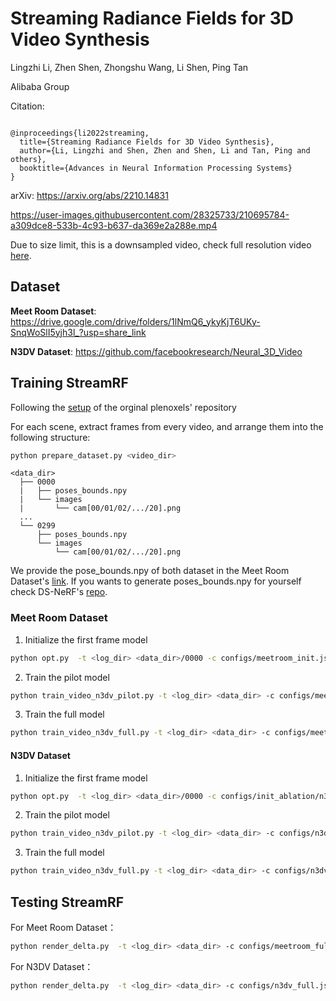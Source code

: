 # Streaming Radiance Fields for 3D Video Synthesis

Lingzhi Li, Zhen Shen, Zhongshu Wang, Li Shen, Ping Tan

Alibaba Group

Citation:
```

@inproceedings{li2022streaming,
  title={Streaming Radiance Fields for 3D Video Synthesis},
  author={Li, Lingzhi and Shen, Zhen and Shen, Li and Tan, Ping and others},
  booktitle={Advances in Neural Information Processing Systems}
}

```

arXiv: <https://arxiv.org/abs/2210.14831>



https://user-images.githubusercontent.com/28325733/210695784-a309dce8-533b-4c93-b637-da369e2a288e.mp4

Due to size limit, this is a downsampled video, check full resolution video [here](https://github.com/AlgoHunt/VideoHolder/releases/download/StreamRF/StreamRF-Camera.Ready.Video.mp4).

## Dataset
**Meet Room Dataset**: https://drive.google.com/drive/folders/1lNmQ6_ykyKjT6UKy-SnqWoSlI5yjh3l_?usp=share_link


**N3DV Dataset**:
https://github.com/facebookresearch/Neural_3D_Video




## Training StreamRF

Following the [setup](https://github.com/sxyu/svox2#setup) of the orginal plenoxels' repository 

For each scene, extract frames from every video, and arrange them into the following structure:

```bash
python prepare_dataset.py <video_dir>
```

```
<data_dir>
  ├── 0000  
  |   ├── poses_bounds.npy  
  |   └── images
  |       └── cam[00/01/02/.../20].png
  ...
  └── 0299 
      ├── poses_bounds.npy  
      └── images
          └── cam[00/01/02/.../20].png
```
We provide the pose_bounds.npy of both dataset in the Meet Room Dataset's [link]( https://drive.google.com/drive/folders/1lNmQ6_ykyKjT6UKy-SnqWoSlI5yjh3l_?usp=share_link). If you wants to generate poses_bounds.npy for yourself check DS-NeRF's [repo](https://github.com/dunbar12138/DSNeRF#generate-camera-poses-and-sparse-depth-information-using-colmap-optional).

### Meet Room Dataset

1. Initialize the first frame model

```bash
python opt.py  -t <log_dir> <data_dir>/0000 -c configs/meetroom_init.json --scale 1.0
```

2. Train the pilot model

```bash
python train_video_n3dv_pilot.py -t <log_dir> <data_dir> -c configs/meetroom.json --batch_size 20000   --pretrained <pretrained_ckpt>  --n_iters 1000    --lr_sigma 0.3  --lr_sigma_final 0.3  --lr_sh 1e-2 --lr_sh_final 1e-4 --lr_sigma_decay_steps 1000 --lr_sh_decay_steps 1000   --frame_end 300 --fps 30 --train_use_all 0 --scale 1.0 --sh_keep_thres 1.0 --sh_prune_thres 0.1 --performance_mode  --dilate_rate_before 1 --dilate_rate_after 1 --stop_thres 0.01  --compress_saving --save_delta   --pilot_factor 2 
```

3. Train the full model

```bash
python train_video_n3dv_full.py -t <log_dir> <data_dir> -c configs/meetroom_full.json --batch_size 20000   --pretrained <pretrained_ckpt>  --n_iters 500    --lr_sigma 1.0 --lr_sigma_final 1.0  --lr_sh 1e-2 --lr_sh_final 1e-2 --lr_sigma_decay_steps 500 --lr_sh_decay_steps 500   --frame_end 300 --fps 30 --train_use_all 0 --scale 1.0 --sh_keep_thres 1.5 --sh_prune_thres 0.3 --performance_mode  --dilate_rate_before 2 --dilate_rate_after 2    --compress_saving --save_delta  --apply_narrow_band 
```

#### N3DV Dataset 

1. Initialize the first frame model

```bash
python opt.py  -t <log_dir> <data_dir>/0000 -c configs/init_ablation/n3dv_init.json --offset 500 --scale 0.5 --nosphereinit 
```

2. Train the pilot model
```bash
python train_video_n3dv_pilot.py -t <log_dir> <data_dir> -c configs/n3dv.json --batch_size 20000    --pretrained <pretrained_ckpt>  --n_iters 750    --lr_sigma 1.0  --lr_sigma_final 1.0  --lr_sh 1e-2 --lr_sh_final 1e-3 --lr_sigma_decay_steps 750 --lr_sh_decay_steps 750   --frame_end 300 --fps 30 --train_use_all 0 --offset 750  --scale 0.5 --sh_keep_thres 0.5 --sh_prune_thres 0.1 --performance_mode  --dilate_rate_before 1 --dilate_rate_after 1 --stop_thres 0.01  --compress_saving --save_delta   --pilot_factor 2 
```

3. Train the full model
```bash
python train_video_n3dv_full.py -t <log_dir> <data_dir> -c configs/n3dv_full.json --batch_size 20000   --pretrained  <pretrained_ckpt>  --n_iters 500    --lr_sigma 1.0 --lr_sigma_final 1.0  --lr_sh 1e-2 --lr_sh_final 3e-3 --lr_sigma_decay_steps 500 --lr_sh_decay_steps 300   --frame_end 300 --fps 30 --train_use_all 0 --offset 1500  --scale 0.5 --sh_keep_thres 1.0 --sh_prune_thres 0.2 --performance_mode  --dilate_rate_before 2 --dilate_rate_after 2  --stop_thres 0.01  --compress_saving --save_delta  --apply_narrow_band
```

## Testing StreamRF

For Meet Room Dataset：
```bash
python render_delta.py  -t <log_dir> <data_dir> -c configs/meetroom_full.json --batch_size 20000    --pretrained <pretrained_ckpt>  --frame_end 300 --fps 30 --scale 1.0 --performance_mode  
```

For N3DV Dataset：
```bash
python render_delta.py  -t <log_dir> <data_dir> -c configs/n3dv_full.json --batch_size 20000    --pretrained <pretrained_ckpt>  --frame_end 300 --fps 30 --scale 0.5 --performance_mode  
```
